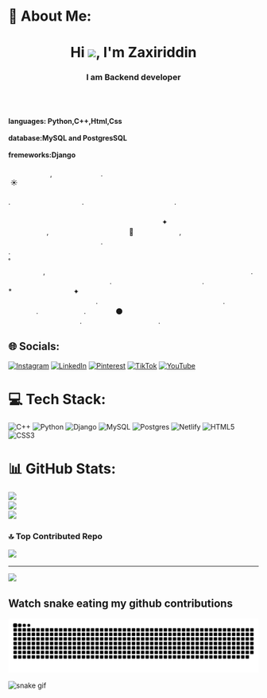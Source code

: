 
# 💫 About Me:

<h1 align="center">Hi <img src="https://media.giphy.com/media/hvRJCLFzcasrR4ia7z/giphy.gif" width=28px>, I'm Zaxiriddin</h1>
<h3 align="center">I am Backend developer</h3><br><br>
<h4>languages: Python,C++,Html,Css<br><br>database:MySQL and PostgresSQL<br><br>fremeworks:Django<br></h4>
　　　　　　,　　　　　　　.　　　　　　    　　　　 　　　　　　　　　　　　　　　　　　 ☀️ 　　　　　　　　　　　　　　　　　　    　      　　　　　        　　　　　　　　　　　　　. 　　　　　　　　　　.　　　　　　　　　　　　　. 　　　　　　　　　　　　　　　　       　   　　　　 　　　　　　　　　　　　　　　　       　   　　　　　　　　　　　　　　　　       　    ✦ 　   　　　,　　　　　　　　　　　    🚀 　　　　 　　,　　　 ‍ ‍ ‍ ‍ 　 　　　　　　　　　　　　.　　　　　 　　 　　　.　　　　　　　　　　　　　 　           　　　　　　　　　　　　　　　　　　　˚　　　 　   　　　　,　　　　　　　　　　　       　    　　　　　　　　　　　　　　　　.　　　  　　    　　　　　 　　　　　.　　　　　　　　　　　　　.　　　　　　　　　　　　　　　* 　　   　　　　　 ✦ 　　　　　　　         　        　　　　 　　 　　　　　　　 　　　　　.　　　　　　　　　　　　　　　　　　.　　　　　    　　. 　 　　　　　.　　　　 🌑 　　　　　   　　　　　.　　　　　　　　　　　.　　　　　　　　　　   　

## 🌐 Socials:
[![Instagram](https://img.shields.io/badge/Instagram-%23E4405F.svg?logo=Instagram&logoColor=white)](https://instagram.com/zahridd1n) [![LinkedIn](https://img.shields.io/badge/LinkedIn-%230077B5.svg?logo=linkedin&logoColor=white)](https://linkedin.com/in/Zaxiriddin) [![Pinterest](https://img.shields.io/badge/Pinterest-%23E60023.svg?logo=Pinterest&logoColor=white)](https://pinterest.com/hatamovz047786) [![TikTok](https://img.shields.io/badge/TikTok-%23000000.svg?logo=TikTok&logoColor=white)](https://tiktok.com/@Zahridd1n) [![YouTube](https://img.shields.io/badge/YouTube-%23FF0000.svg?logo=YouTube&logoColor=white)](https://youtube.com/@zahiriddinhatamovstudio) 

# 💻 Tech Stack:
![C++](https://img.shields.io/badge/c++-%2300599C.svg?style=for-the-badge&logo=c%2B%2B&logoColor=white) ![Python](https://img.shields.io/badge/python-3670A0?style=for-the-badge&logo=python&logoColor=ffdd54) ![Django](https://img.shields.io/badge/django-%23092E20.svg?style=for-the-badge&logo=django&logoColor=white) ![MySQL](https://img.shields.io/badge/mysql-%2300000f.svg?style=for-the-badge&logo=mysql&logoColor=white) ![Postgres](https://img.shields.io/badge/postgres-%23316192.svg?style=for-the-badge&logo=postgresql&logoColor=white) ![Netlify](https://img.shields.io/badge/netlify-%23000000.svg?style=for-the-badge&logo=netlify&logoColor=#00C7B7) ![HTML5](https://img.shields.io/badge/html5-%23E34F26.svg?style=for-the-badge&logo=html5&logoColor=white) ![CSS3](https://img.shields.io/badge/css3-%231572B6.svg?style=for-the-badge&logo=css3&logoColor=white)
# 📊 GitHub Stats:
![](https://github-readme-stats.vercel.app/api?username=zahridd1n&theme=dark&hide_border=false&include_all_commits=true&count_private=false)<br/>
![](https://github-readme-streak-stats.herokuapp.com/?user=zahridd1n&theme=dark&hide_border=false)<br/>
![](https://github-readme-stats.vercel.app/api/top-langs/?username=zahridd1n&theme=dark&hide_border=false&include_all_commits=true&count_private=false&layout=compact)

### 🔝 Top Contributed Repo
![](https://github-contributor-stats.vercel.app/api?username=zahridd1n&limit=5&theme=dark&combine_all_yearly_contributions=true)

---
[![](https://visitcount.itsvg.in/api?id=zahridd1n&icon=0&color=0)](https://visitcount.itsvg.in)

<!-- Proudly created with GPRM ( https://gprm.itsvg.in ) -->


## Watch snake eating my  github contributions
  <img alt="snake eating my contributions" src="https://raw.githubusercontent.com/salesp07/salesp07/output/github-contribution-grid-snake.svg" />

![snake gif](https://github.com/zahridd1n/zahridd1n/blob/output/github-contribution-grid-snake.gif)
